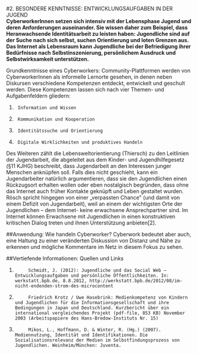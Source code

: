 #2. BESONDERE KENNTNISSE: ENTWICKLUNGSAUFGABEN IN DER JUGEND   
**CyberworkerInnen setzen sich intensiv mit der Lebensphase Jugend und deren Anforderungen auseinander. Sie wissen daher zum Beispiel, dass Heranwachsende Identitätsarbeit zu leisten haben: Jugendliche sind auf der Suche nach sich selbst, suchen Orientierung und loten Grenzen aus. Das Internet als Lebensraum kann Jugendliche bei der Befriedigung ihrer Bedürfnisse nach Selbstinszenierung, persönlichem Ausdruck und Selbstwirksamkeit unterstützen.**
 
Grundkenntnisse eines Cyberworkers:
Community-Plattformen werden von CyberworkerInnen als informelle Lernorte gesehen, in denen neben Diskursen verschiedene Kompetenzen entdeckt, entwickelt und geschult werden. Diese Kompetenzen lassen sich nach vier Themen- und Aufgabenfeldern gliedern:

1.      Information und Wissen
2.      Kommunikation und Kooperation
3.      Identitätssuche und Orientierung
4.      Digitale Wirklichkeiten und produktives Handeln
 
Des Weiteren zählt die Lebensweltorientierung (Thiersch) zu den Leitlinien der Jugendarbeit, die abgeleitet aus dem Kinder- und Jugendhilfegesetz (§11 KJHG) beschreibt, dass Jugendarbeit an den Interessen junger Menschen anknüpfen soll. Falls dies nicht geschieht, kann ein Jugendarbeiter natürlich argumentieren, dass sie den Jugendlichen einen Rückzugsort erhalten wollen oder eben nostalgisch begründen, dass ohne das Internet auch früher Kontakte geknüpft und Leben gestaltet wurden. Rösch spricht hingegen von einer „verpassten Chance" (und damit von einem Defizit von Jugendarbeit), weil an einem der wichtigsten Orte der Jugendlichen – dem Internet- keine erwachsene Ansprechpartner sind. Im Internet können Erwachsene mit Jugendlichen in einen konstruktiven kritischen Dialog treten und ihnen Unterstützung anbieten[2].
 
##Anwendung: Wie handeln Cyberworker?
Cyberwork bedeutet aber auch, eine Haltung zu einer veränderten Diskussion von Distanz und Nähe zu erkennen und mögliche Kommentare im Netz in diesem Fokus zu sehen.
 
##Vertiefende Informationen: Quellen und Links
1.          Schmidt, J. (2012): Jugendliche und das Social Web – Entwicklungsaufgaben und persönliche Öffentlichkeiten. In: werkstatt.bpb.de, 8.8.2012, http://werkstatt.bpb.de/2012/08/im-nicht-endenden-strom-des-microcontent
2.          Friedrich Krotz / Uwe Hasebrink: Medienkompetenz von Kindern und Jugendlichen für die Informationsgesellschaft und ihre Bedingungen in Japan und Deutschland. Kurzbericht über ein international vergleichendes Projekt (pdf-file, 853 KB) November 2003 (Arbeitspapiere des Hans-Bredow-Instituts Nr. 15)
3.          Mikos, L., Hoffmann, D. & Winter, R. (Hg.) (2007). Mediennutzung, Identität und Identifikationen. Die Sozialisationsrelevanz der Medien im Selbstfindungsprozess von Jugendlichen. Weinheim/München: Juventa.
